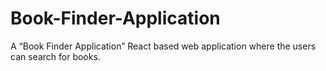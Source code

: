 # Book-Finder-Application
A “Book Finder Application” React based web application where the users can search for books.
